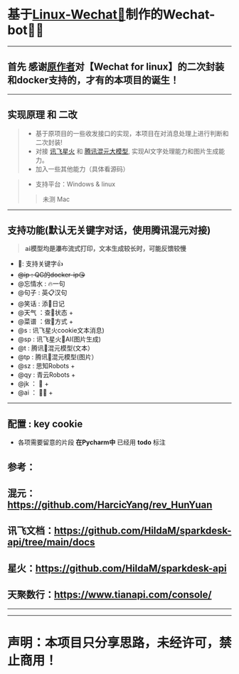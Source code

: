 # 基于[Linux-Wechat🚀](http://https://github.com/danni-cool/wechatbot-webhook)制作的Wechat-bot👨‍🎓
---
## 首先 感谢[原作者](https://github.com/danni-cool)对【Wechat for linux】的二次封装和docker支持的，才有的本项目的诞生！
---
## 实现原理  和 二改
> - 基于原项目的一些收发接口的实现，本项目在对消息处理上进行判断和二次封装!    
> - 对接 [讯飞星火](https://xinghuo.xfyun.cn/) 和 [腾讯混元大模型](https://hunyuan.tencent.com/), 实现AI文字处理能力和图片生成能力。  
> - 加入一些其他能力（具体看源码）  

> - 支持平台：Windows  &  linux  
> >   未测 Mac

---
## 支持功能(默认无关键字对话，使用腾讯混元对接)
> **ai模型均是瀑布流式打印，文本生成较长时，可能反馈较慢**

- 🐲: 支持关键字👍
- ~~@ip : QG的docker-ip😘~~
- @忘情水 : 🔥一句
- @句子 : 英📋汉句
- @笑话 : 添🐶日记
- @天气 ：查🌅状态 +
- @菜谱 ：做🍳方式 +
- @s : 讯飞星火cookie文本消息)
- @sp : 讯飞星火🌆AI(图片生成)
- @t : 腾讯🚀混元模型(文本）
- @tp : 腾讯🌇混元模型(图片）
- @sz : 思知Robots + 
- @qy : 青云Robots +
- @jk ： 💪 +
- @ai ： 👩‍💻 +
---

## 配置 : key cookie
* 各项需要留意的片段 **在Pycharm中** 已经用 **todo** 标注

## 参考：
混元：https://github.com/HarcicYang/rev_HunYuan
-
讯飞文档：https://github.com/HildaM/sparkdesk-api/tree/main/docs
-
星火：https://github.com/HildaM/sparkdesk-api
- 
天聚数行：https://www.tianapi.com/console/
-
---
---
# **声明：本项目只分享思路，未经许可，禁止商用！**